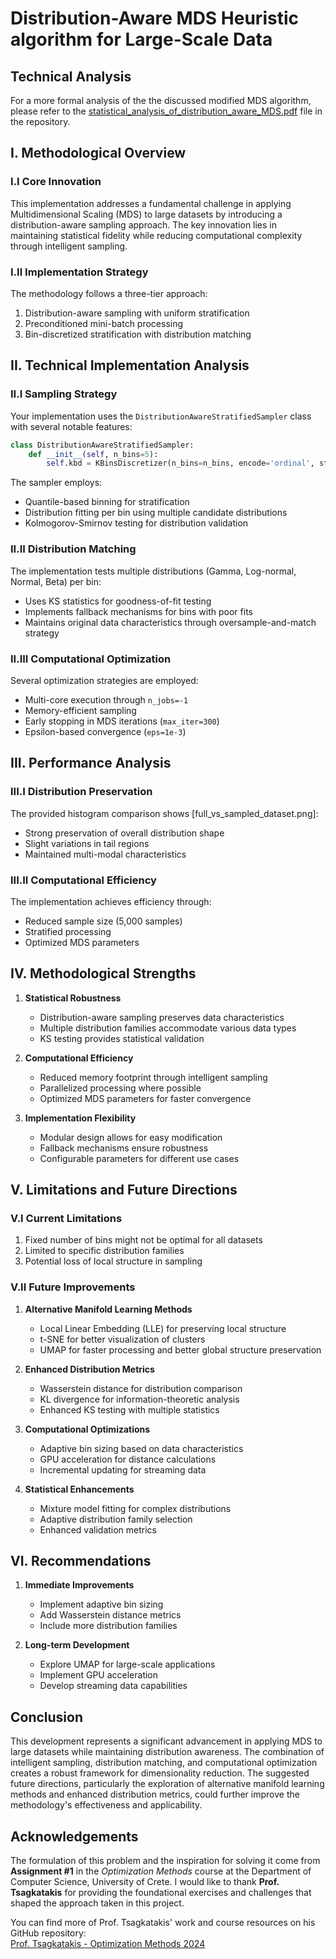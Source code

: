 # Distribution-Aware MDS Heuristic algorithm for Large-Scale Data

## Technical Analysis

For a more formal analysis of the the discussed modified MDS algorithm, please refer to the [statistical_analysis_of_distribution_aware_MDS.pdf](statistical_analysis_of_distribution_aware_MDS.pdf) file in the repository.

## I. Methodological Overview

### I.I Core Innovation
This implementation addresses a fundamental challenge in applying Multidimensional Scaling (MDS) to large datasets by introducing a distribution-aware sampling approach. The key innovation lies in maintaining statistical fidelity while reducing computational complexity through intelligent sampling.

### I.II Implementation Strategy
The methodology follows a three-tier approach:
1. Distribution-aware sampling with uniform stratification
2. Preconditioned mini-batch processing
3. Bin-discretized stratification with distribution matching

## II. Technical Implementation Analysis

### II.I Sampling Strategy
Your implementation uses the `DistributionAwareStratifiedSampler` class with several notable features:

```python
class DistributionAwareStratifiedSampler:
    def __init__(self, n_bins=5):
        self.kbd = KBinsDiscretizer(n_bins=n_bins, encode='ordinal', strategy='quantile')
```

The sampler employs:
- Quantile-based binning for stratification
- Distribution fitting per bin using multiple candidate distributions
- Kolmogorov-Smirnov testing for distribution validation

### II.II Distribution Matching
The implementation tests multiple distributions (Gamma, Log-normal, Normal, Beta) per bin:
- Uses KS statistics for goodness-of-fit testing
- Implements fallback mechanisms for bins with poor fits
- Maintains original data characteristics through oversample-and-match strategy

### II.III Computational Optimization
Several optimization strategies are employed:
- Multi-core execution through `n_jobs=-1`
- Memory-efficient sampling
- Early stopping in MDS iterations (`max_iter=300`)
- Epsilon-based convergence (`eps=1e-3`)

## III. Performance Analysis

### III.I Distribution Preservation
The provided histogram comparison shows [full_vs_sampled_dataset.png]:
- Strong preservation of overall distribution shape
- Slight variations in tail regions
- Maintained multi-modal characteristics

### III.II Computational Efficiency
The implementation achieves efficiency through:
- Reduced sample size (5,000 samples)
- Stratified processing
- Optimized MDS parameters

## IV. Methodological Strengths

1. **Statistical Robustness**
   - Distribution-aware sampling preserves data characteristics
   - Multiple distribution families accommodate various data types
   - KS testing provides statistical validation

2. **Computational Efficiency**
   - Reduced memory footprint through intelligent sampling
   - Parallelized processing where possible
   - Optimized MDS parameters for faster convergence

3. **Implementation Flexibility**
   - Modular design allows for easy modification
   - Fallback mechanisms ensure robustness
   - Configurable parameters for different use cases

## V. Limitations and Future Directions

### V.I Current Limitations
1. Fixed number of bins might not be optimal for all datasets
2. Limited to specific distribution families
3. Potential loss of local structure in sampling

### V.II Future Improvements

1. **Alternative Manifold Learning Methods**
   - Local Linear Embedding (LLE) for preserving local structure
   - t-SNE for better visualization of clusters
   - UMAP for faster processing and better global structure preservation

2. **Enhanced Distribution Metrics**
   - Wasserstein distance for distribution comparison
   - KL divergence for information-theoretic analysis
   - Enhanced KS testing with multiple statistics

3. **Computational Optimizations**
   - Adaptive bin sizing based on data characteristics
   - GPU acceleration for distance calculations
   - Incremental updating for streaming data

4. **Statistical Enhancements**
   - Mixture model fitting for complex distributions
   - Adaptive distribution family selection
   - Enhanced validation metrics

## VI. Recommendations

1. **Immediate Improvements**
   - Implement adaptive bin sizing
   - Add Wasserstein distance metrics
   - Include more distribution families

2. **Long-term Development**
   - Explore UMAP for large-scale applications
   - Implement GPU acceleration
   - Develop streaming data capabilities

## Conclusion

This development represents a significant advancement in applying MDS to large datasets while maintaining distribution awareness. The combination of intelligent sampling, distribution matching, and computational optimization creates a robust framework for dimensionality reduction. The suggested future directions, particularly the exploration of alternative manifold learning methods and enhanced distribution metrics, could further improve the methodology's effectiveness and applicability.

## Acknowledgements

The formulation of this problem and the inspiration for solving it come from **Assignment #1** in the *Optimization Methods* course at the Department of Computer Science, University of Crete. I would like to thank **Prof. Tsagkatakis** for providing the foundational exercises and challenges that shaped the approach taken in this project.

You can find more of Prof. Tsagkatakis' work and course resources on his GitHub repository:  
[Prof. Tsagkatakis - Optimization Methods 2024](https://github.com/gtsagkatakis/OptimizationMethods_2024)
